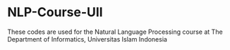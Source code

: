 # NLP-Course-UII

These codes are used for the Natural Language Processing course at The Department of Informatics, Universitas Islam Indonesia
